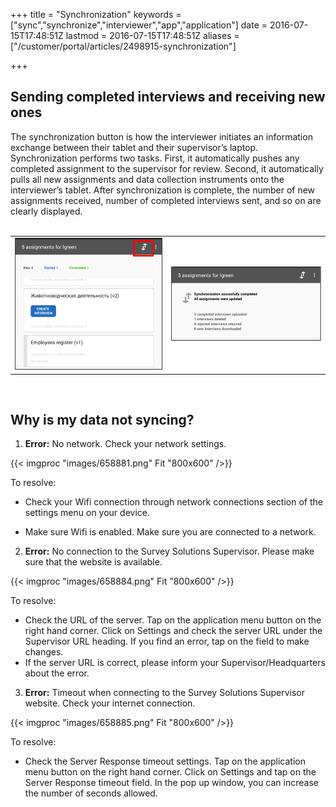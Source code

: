 ﻿+++
title = "Synchronization"
keywords = ["sync","synchronize","interviewer","app","application"]
date = 2016-07-15T17:48:51Z
lastmod = 2016-07-15T17:48:51Z
aliases = ["/customer/portal/articles/2498915-synchronization"]

+++

Sending completed interviews and receiving new ones
---------------------------------------------------

  
The synchronization button is how the interviewer initiates an
information exchange between their tablet and their supervisor’s laptop.
Synchronization performs two tasks. First, it automatically pushes any
completed assignment to the supervisor for review. Second, it
automatically pulls all new assignments and data collection instruments
onto the interviewer’s tablet. After synchronization is complete, the
number of new assignments received, number of completed interviews sent,
and so on are clearly displayed.  
 

<table>
<tbody>
<tr class="odd">
<td><img src="images/658870.png" /></td>
<td style="text-align: center;"><img src="images/658872.png" /></td>
</tr>
</tbody>
</table>

 

Why is my data not syncing?
---------------------------

  
1. **Error:** No network. Check your network settings.  
  
{{< imgproc "images/658881.png" Fit "800x600" />}}  
  
To resolve:

-   Check your Wifi connection through network connections section of
    the settings menu on your device.

-   Make sure Wifi is enabled. Make sure you are connected to a network.

  
  
2. **Error:** No connection to the Survey Solutions Supervisor. Please
make sure that the website is available.  
  
{{< imgproc "images/658884.png" Fit "800x600" />}}  
  
To resolve:

-   Check the URL of the server. Tap on the application menu button on
    the right hand corner. Click on Settings and check the server URL
    under the Supervisor URL heading. If you find an error, tap on the
    field to make changes.
-   If the server URL is correct, please inform your
    Supervisor/Headquarters about the error.

  
  
3. **Error:** Timeout when connecting to the Survey Solutions Supervisor
website. Check your internet connection.  
  
{{< imgproc "images/658885.png" Fit "800x600" />}}  
  
To resolve:

-   Check the Server Response timeout settings. Tap on the application
    menu button on the right hand corner. Click on Settings and tap on
    the Server Response timeout field. In the pop up window, you can
    increase the number of seconds allowed.
